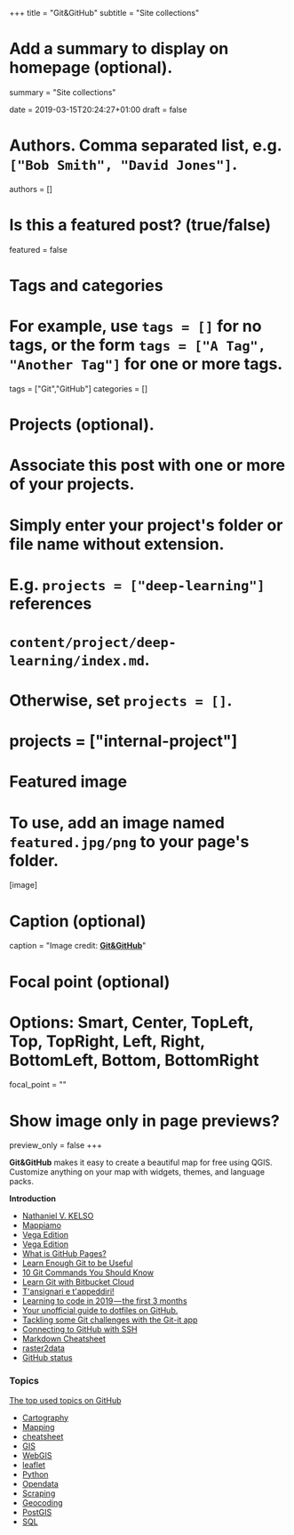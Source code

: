 +++
title = "Git&GitHub"
subtitle = "Site collections"

# Add a summary to display on homepage (optional).
summary = "Site collections"

date = 2019-03-15T20:24:27+01:00
draft = false

# Authors. Comma separated list, e.g. `["Bob Smith", "David Jones"]`.
authors = []

# Is this a featured post? (true/false)
featured = false

# Tags and categories
# For example, use `tags = []` for no tags, or the form `tags = ["A Tag", "Another Tag"]` for one or more tags.
tags = ["Git","GitHub"]
categories = []

# Projects (optional).
#   Associate this post with one or more of your projects.
#   Simply enter your project's folder or file name without extension.
#   E.g. `projects = ["deep-learning"]` references
#   `content/project/deep-learning/index.md`.
#   Otherwise, set `projects = []`.
# projects = ["internal-project"]

# Featured image
# To use, add an image named `featured.jpg/png` to your page's folder.
[image]
  # Caption (optional)
  caption = "Image credit: [**Git&**](https://git-scm.com/)[**GitHub**](https://github.com/)"


  # Focal point (optional)
  # Options: Smart, Center, TopLeft, Top, TopRight, Left, Right, BottomLeft, Bottom, BottomRight
  focal_point = ""

  # Show image only in page previews?
  preview_only = false
+++

  **Git&GitHub** makes it easy to create a beautiful map for free using QGIS. Customize anything on your map with widgets, themes, and language packs.

  **Introduction**


  - [Nathaniel V. KELSO](https://github.com/nvkelso)
  - [Mappiamo](https://github.com/mappiamo)
  - [Vega Edition](https://gramener.github.io/visual-vocabulary-vega/)
  - [Vega Edition](https://vega.github.io/vega/)
  - [What is GitHub Pages?](https://pages.github.com/)
  - [Learn Enough Git to be Useful](https://towardsdatascience.com/learn-enough-git-to-be-useful-281561eef959)
  - [10 Git Commands You Should Know](https://towardsdatascience.com/10-git-commands-you-should-know-df54bea1595c)
  - [Learn Git with Bitbucket Cloud](https://www.atlassian.com/git/tutorials/learn-git-with-bitbucket-cloud)
  - [T'ansignari e t'appeddiri!](https://github.com/opendatasicilia/tansignari)
  - [Learning to code in 2019 — the first 3 months](https://medium.freecodecamp.org/learning-to-code-in-2019-the-first-3-months-b3c843204bb7)
  - [Your unofficial guide to dotfiles on GitHub.](https://dotfiles.github.io/)
  - [Tackling some Git challenges with the Git-it app](https://github.com/jlord/git-it-electron)
  - [Connecting to GitHub with SSH](https://help.github.com/en/articles/connecting-to-github-with-ssh)
  - [Markdown Cheatsheet](https://github.com/adam-p/markdown-here/wiki/Markdown-Cheatsheet)
  - [raster2data](https://github.com/thejholloway/raster2data)
  - [GitHub status](https://www.githubstatus.com/)

### Topics
[The top used topics on GitHub](https://github.com/topics/)

  - [Cartography](https://github.com/topics/cartography)
  - [Mapping](https://github.com/topics/mapping)
  - [cheatsheet](https://github.com/topics/cheatsheet)
  - [GIS](https://github.com/topics/gis)
  - [WebGIS](https://github.com/topics/webgis)
  - [leaflet](https://github.com/topics/leaflet)
  - [Python](https://github.com/topics/python)
  - [Opendata](https://github.com/topics/opendata)
  - [Scraping](https://github.com/topics/scraping)
  - [Geocoding](https://github.com/topics/geocoding)
  - [PostGIS](https://github.com/topics/postgis)
  - [SQL](https://github.com/topics/sql)
